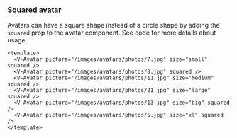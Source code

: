 ### Squared avatar

Avatars can have a square shape instead of a circle shape
by adding the `squared` prop to the avatar component.
See code for more details about usage.

<!--code-->

```vue
<template>
  <V-Avatar picture="/images/avatars/photos/7.jpg" size="small" squared />
  <V-Avatar picture="/images/avatars/photos/8.jpg" squared />
  <V-Avatar picture="/images/avatars/photos/11.jpg" size="medium" squared />
  <V-Avatar picture="/images/avatars/photos/21.jpg" size="large" squared />
  <V-Avatar picture="/images/avatars/photos/13.jpg" size="big" squared />
  <V-Avatar picture="/images/avatars/photos/5.jpg" size="xl" squared />
</template>
```

<!--/code-->

<!--example-->

<V-Avatar picture="/images/avatars/photos/7.jpg" size="small" squared />
<V-Avatar picture="/images/avatars/photos/8.jpg" squared />
<V-Avatar picture="/images/avatars/photos/11.jpg" size="medium" squared />
<V-Avatar picture="/images/avatars/photos/21.jpg" size="large" squared />
<V-Avatar picture="/images/avatars/photos/13.jpg" size="big" squared />
<V-Avatar picture="/images/avatars/photos/5.jpg" size="xl" squared />

<!--/example-->
